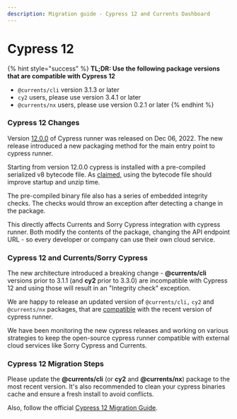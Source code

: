 ```yaml
---
description: Migration guide - Cypress 12 and Currents Dashboard
---
```


# Cypress 12

{% hint style="success" %}
**TL;DR:  Use the following package versions that are compatible with Cypress 12**

* &#x20;`@currents/cli`  version 3.1.3 or later
* `cy2` users, please use version 3.4.1 or later
* `@currents/nx` users, please use version 0.2.1 or later
{% endhint %}

### Cypress 12 Changes

Version [12.0.0](https://www.cypress.io/blog/2022/12/06/announcing-cypress-12/) of Cypress runner was released on Dec 06, 2022. The new release introduced a new packaging method for the main entry point to cypress runner.

Starting from version 12.0.0 cypress is installed with a pre-compiled serialized v8 bytecode file. As [claimed](https://github.com/cypress-io/cypress/pull/24909), using the bytecode file should improve startup and unzip time.&#x20;

The pre-compiled binary file also has a series of embedded integrity checks. The checks would throw an exception after detecting a change in the package.&#x20;

This directly affects Currents and Sorry Cypress integration with cypress runner. Both modify the contents of the package, changing the API endpoint URL - so every developer or company can use their own cloud service.

### Cypress 12 and Currents/Sorry Cypress

The new architecture introduced a breaking change - **@currents/cli** versions prior to 3.1.1 (and **cy2** prior to 3.3.0) are incompatible with Cypress 12 and using those will result in an "Integrity check" exception.&#x20;

We are happy to release an updated version of `@currents/cli,` `cy2` and `@currents/nx` packages, that are [compatible](./) with the recent version of cypress runner.

We have been monitoring the new cypress releases and working on various strategies to keep the open-source cypress runner compatible with external cloud services like Sorry Cypress and Currents.

### Cypress 12 Migration Steps

Please update the **@currents/cli** (or **cy2** and **@currents/nx**) package to the most recent version. It's also recommended to clean your cypress binaries cache and ensure a fresh install to avoid conflicts.

Also, follow the official [Cypress 12 Migration Guide](https://docs.cypress.io/guides/references/changelog#12-0-0).
